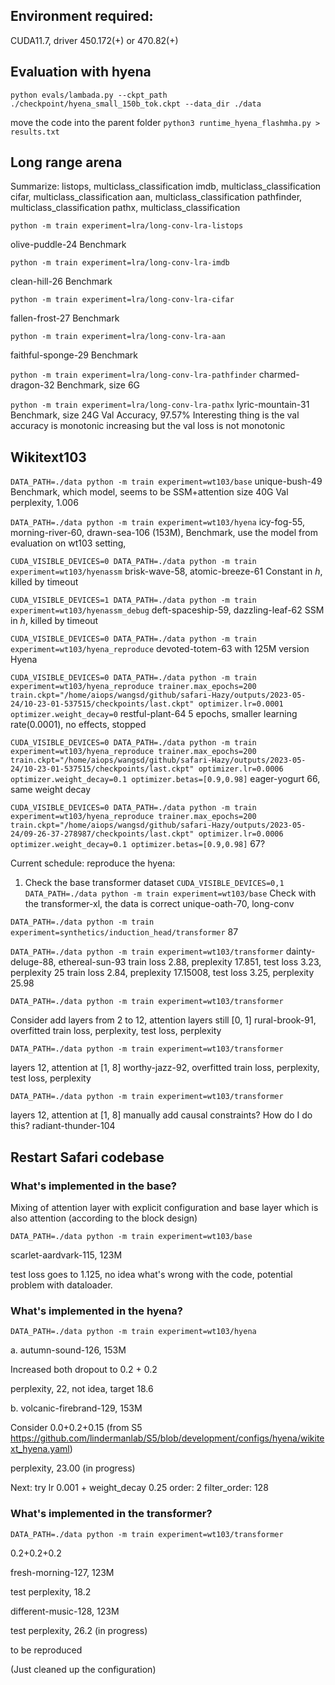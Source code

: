 ## Environment required:

CUDA11.7, driver 450.172(+) or 470.82(+)

## Evaluation with hyena

`python evals/lambada.py --ckpt_path ./checkpoint/hyena_small_150b_tok.ckpt --data_dir ./data`

<!-- This checkpoint cannot be directly loaded into the checkpoint -->

move the code into the parent folder
`python3 runtime_hyena_flashmha.py > results.txt`

## Long range arena

Summarize:
listops, multiclass_classification
imdb, multiclass_classification
cifar, multiclass_classification
aan, multiclass_classification
pathfinder, multiclass_classification
pathx, multiclass_classification

`python -m train experiment=lra/long-conv-lra-listops`

olive-puddle-24
Benchmark

`python -m train experiment=lra/long-conv-lra-imdb`

clean-hill-26
Benchmark

`python -m train experiment=lra/long-conv-lra-cifar`

fallen-frost-27
Benchmark

`python -m train experiment=lra/long-conv-lra-aan`

faithful-sponge-29
Benchmark

`python -m train experiment=lra/long-conv-lra-pathfinder`
charmed-dragon-32
Benchmark, size 6G

`python -m train experiment=lra/long-conv-lra-pathx`
lyric-mountain-31
Benchmark, size 24G
Val Accuracy, 97.57%
Interesting thing is the val accuracy is monotonic increasing but the val loss is not monotonic

## Wikitext103

`DATA_PATH=./data python -m train experiment=wt103/base`
unique-bush-49
Benchmark, which model, seems to be SSM+attention size 40G
Val perplexity, 1.006

`DATA_PATH=./data python -m train experiment=wt103/hyena`
icy-fog-55, morning-river-60, drawn-sea-106 (153M),
Benchmark, use the model from evaluation on wt103 setting,

`CUDA_VISIBLE_DEVICES=0 DATA_PATH=./data python -m train experiment=wt103/hyenassm`
brisk-wave-58, atomic-breeze-61
Constant in $h$, killed by timeout

`CUDA_VISIBLE_DEVICES=1 DATA_PATH=./data python -m train experiment=wt103/hyenassm_debug`
deft-spaceship-59, dazzling-leaf-62
SSM in $h$, killed by timeout

`CUDA_VISIBLE_DEVICES=0 DATA_PATH=./data python -m train experiment=wt103/hyena_reproduce`
devoted-totem-63
with 125M version Hyena

`CUDA_VISIBLE_DEVICES=0 DATA_PATH=./data python -m train experiment=wt103/hyena_reproduce trainer.max_epochs=200 train.ckpt="/home/aiops/wangsd/github/safari-Hazy/outputs/2023-05-24/10-23-01-537515/checkpoints/last.ckpt" optimizer.lr=0.0001 optimizer.weight_decay=0`
restful-plant-64
5 epochs, smaller learning rate(0.0001), no effects, stopped

`CUDA_VISIBLE_DEVICES=0 DATA_PATH=./data python -m train experiment=wt103/hyena_reproduce trainer.max_epochs=200 train.ckpt="/home/aiops/wangsd/github/safari-Hazy/outputs/2023-05-24/10-23-01-537515/checkpoints/last.ckpt" optimizer.lr=0.0006 optimizer.weight_decay=0.1 optimizer.betas=[0.9,0.98]`
eager-yogurt 66, same weight decay

`CUDA_VISIBLE_DEVICES=0 DATA_PATH=./data python -m train experiment=wt103/hyena_reproduce trainer.max_epochs=200 train.ckpt="/home/aiops/wangsd/github/safari-Hazy/outputs/2023-05-24/09-26-37-278987/checkpoints/last.ckpt" optimizer.lr=0.0006 optimizer.weight_decay=0.1 optimizer.betas=[0.9,0.98]`
67?

Current schedule: reproduce the hyena:

1. Check the base transformer dataset
   `CUDA_VISIBLE_DEVICES=0,1 DATA_PATH=./data python -m train experiment=wt103/base`
   Check with the transformer-xl, the data is correct
   unique-oath-70, long-conv

`DATA_PATH=./data python -m train experiment=synthetics/induction_head/transformer`
87

`DATA_PATH=./data python -m train experiment=wt103/transformer`
dainty-deluge-88, ethereal-sun-93
train loss 2.88, preplexity 17.851, test loss 3.23, perplexity 25
train loss 2.84, preplexity 17.15008, test loss 3.25, perplexity 25.98

`DATA_PATH=./data python -m train experiment=wt103/transformer`

Consider add layers from 2 to 12, attention layers still [0, 1]
rural-brook-91, overfitted
train loss, perplexity, test loss, perplexity

`DATA_PATH=./data python -m train experiment=wt103/transformer`

layers 12, attention at [1, 8]
worthy-jazz-92, overfitted
train loss, perplexity, test loss, perplexity

`DATA_PATH=./data python -m train experiment=wt103/transformer`

layers 12, attention at [1, 8]
manually add causal constraints? How do I do this?
radiant-thunder-104

## Restart Safari codebase

### What's implemented in the base?

Mixing of attention layer with explicit configuration and base layer which is also attention (according to the block design)

`DATA_PATH=./data python -m train experiment=wt103/base`

scarlet-aardvark-115, 123M

test loss goes to 1.125, no idea what's wrong with the code, potential problem with dataloader.

### What's implemented in the hyena?

`DATA_PATH=./data python -m train experiment=wt103/hyena`

<!-- misty-haze-111 (with attention-layer at 1 and 8, test loss 22.074) -->

<!-- a. astral-shadow-116, 153M

perplexity, 25.829, overfitted, residual and embedding dropout is 0.0+0.0 -->

a. autumn-sound-126, 153M

Increased both dropout to 0.2 + 0.2

perplexity, 22, not idea, target 18.6

b. volcanic-firebrand-129, 153M

Consider 0.0+0.2+0.15 (from S5 https://github.com/lindermanlab/S5/blob/development/configs/hyena/wikitext_hyena.yaml)

perplexity, 23.00 (in progress)

Next:
try lr 0.001 + weight_decay 0.25
order: 2
filter_order: 128

### What's implemented in the transformer?

<!-- `DATA_PATH=./data python -m train experiment=wt103/transformer_simple`

hearty-deluge-123, 124M
perplexity, 21.063

`DATA_PATH=./data python -m train experiment=wt103/transformer`

efficient-tree-125, 123M
perplexity, 21.128

Current version (hearty-deluge-123 and efficient-tree-125) use dropout = 0.1

It's highly sensitive to hyperparameters...
 -->

`DATA_PATH=./data python -m train experiment=wt103/transformer`

0.2+0.2+0.2

fresh-morning-127, 123M

test perplexity, 18.2

different-music-128, 123M

test perplexity, 26.2 (in progress)

to be reproduced

(Just cleaned up the configuration)
